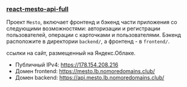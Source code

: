 ### [react-mesto-api-full](https://mesto.lb.nomoredomains.club/)

Проект `Mesto`, включает фронтенд и бэкенд части приложения со следующими возможностями: авторизации и регистрации пользователей, операции с карточками и пользователями. Бэкенд расположите в директории `backend/`, а фронтенд - в `frontend/`. 
  
ссылки на сайт, размещенный на Яндекс.Облаке.

- Публичный IPv4:  https://178.154.208.216
- Домен frontend:  https://mesto.lb.nomoredomains.club/
- Домен backend:  https://api.mesto.lb.nomoredomains.club/
